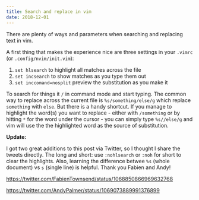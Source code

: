 ```yaml
---
title: Search and replace in vim
date: 2018-12-01
---
```


There are plenty of ways and parameters when searching and replacing text in vim.

A first thing that makes the experience nice are three settings in your `.vimrc` (or `.config/nvim/init.vim`):

1. `set hlsearch` to highlight all matches across the file
2. `set incsearch` to show matches as you type them out
3. `set inccomand=nosplit` preview the substitution as you make it

To search for things it `/` in command mode and start typing.
The common way to replace across the current file is `%s/something/else/g` which replace `something` with `else`.
But there is a handy shortcut.
If you manage to highlight the word(s) you want to replace - either with `/something` or by hitting `*` for the word under the cursor - you can simply type
`%s//else/g` and vim will use the the highlighted word as the source of substitution.


**Update:**

I got two great additions to this post via Twitter, so I thought I share the tweets directly.
The long and short: use `:nohlsearch` or `:noh` for short to clear the highlights.
Also, learning the difference betwee `%s` (whole document) vs `s` (single line) is helpful.
Thank you Fabien and Andy!

https://twitter.com/FabienTownsend/status/1068850866969632768

https://twitter.com/AndyPalmer/status/1069073889991376899

